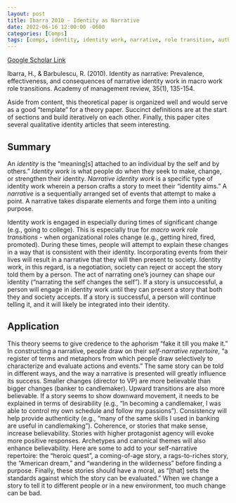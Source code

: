 ```yaml
---
layout: post
title: Ibarra 2010 - Identity as Narrative
date: 2022-06-16 12:00:00 -0600
categories: [Comps]
tags: [comps, identity, identity work, narrative, role transition, authenticity, great paper]
---
```

[Google Scholar Link](https://scholar.google.com/scholar?hl=en&as_sdt=0%2C45&q=Identity+as+narrative%3A+Prevalence%2C+effectiveness%2C+and+consequences+of+narrative+identity+work+in+macro+work+role+transitions&btnG=)

Ibarra, H., & Barbulescu, R. (2010). Identity as narrative: Prevalence, effectiveness, and consequences of narrative identity work in macro work role transitions. Academy of management review, 35(1), 135-154.

Aside from content, this theoretical paper is organized well and would serve as a good “template” for a theory paper.  Succinct definitions are at the start of sections and build iteratively on each other.  Finally, this paper cites several qualitative identity articles that seem interesting.

## Summary
An _identity_ is the “meaning[s] attached to an individual by the self and by others.”  _Identity work_ is what people do when they seek to make, change, or strengthen their identity.  _Narrative identity work_ is a specific type of identity work wherein a person crafts a story to meet their “identity aims.”  A _narrative_ is a sequentially arranged set of events that attempt to make a point.  A narrative takes disparate elements and forge them into a uniting purpose.

Identity work is engaged in especially during times of significant change (e.g., going to college).  This is especially true for _macro work role transitions_ - when organizational roles change (e.g., getting hired, fired, promoted).  During these times, people will attempt to explain these changes in a way that is consistent with their identity.  Incorporating events from their lives will result in a narrative that they will then present to society.  Identity work, in this regard, is a negotiation, society can reject or accept the story told them by a person.  The act of narrating one’s journey can shape our identity (“narrating the self changes the self”).  If a story is unsuccessful, a person will engage in identity work until they can present a story that both they and society accepts.  If a story is successful, a person will continue telling it, and it will likely be integrated into their identity.

## Application
This theory seems to give credence to the aphorism “fake it till you make it.”  In constructing a narrative, people draw on their _self-narrative repertoire_, “a register of terms and metaphors from which people draw selectively to characterize and evaluate actions and events.”  The same story can be told in different ways, and the way a narrative is presented will greatly influence its success.  Smaller changes (director to VP) are more believable than bigger changes (banker to candlemaker).  Upward transitions are also more believable.  If a story seems to show downward movement, it needs to be explained in terms of desirability (e.g., “In becoming a candlemaker, I was able to control my own schedule and follow my passions”).  Consistency will help provide authenticity (e.g., “many of the same skills I used in banking are useful in candlemaking”).  Coherence, or stories that make sense, increase believability.  Stories with higher protagonist agency will evoke more positive responses.  Archetypes and canonical themes will also enhance believability.  Here are some to add to your self-narrative repertoire: the “heroic quest”, a coming-of-age story, a rags-to-riches story, the “American dream,” and “wandering in the wilderness” before finding a purpose.  Finally, these stories should have a moral, as “[that] sets the standards against which the story can be evaluated.”  When we change a story to tell it to different people or in a new environment, too much change can be bad.
